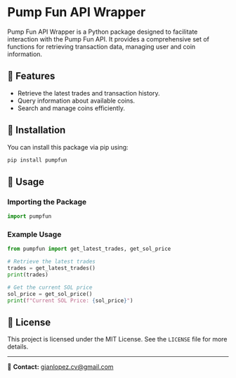 # Pump Fun API Wrapper

Pump Fun API Wrapper is a Python package designed to facilitate interaction with the Pump Fun API. It provides a comprehensive set of functions for retrieving transaction data, managing user and coin information.

## 📌 Features

- Retrieve the latest trades and transaction history.
- Query information about available coins.
- Search and manage coins efficiently.

## 🚀 Installation

You can install this package via pip using:

```bash
pip install pumpfun
```

## 🔧 Usage

### Importing the Package

```python
import pumpfun
```

### Example Usage

```python
from pumpfun import get_latest_trades, get_sol_price

# Retrieve the latest trades
trades = get_latest_trades()
print(trades)

# Get the current SOL price
sol_price = get_sol_price()
print(f"Current SOL Price: {sol_price}")
```

## 📜 License

This project is licensed under the MIT License. See the `LICENSE` file for more details.

---

📧 **Contact:** [gianlopez.cv@gmail.com](mailto\:gianlopez.cv@gmail.com)
